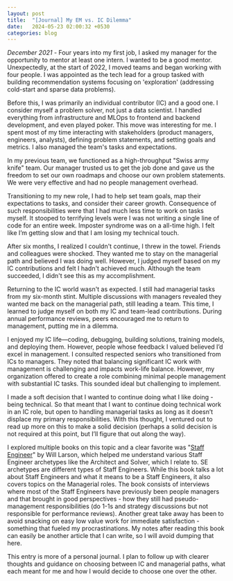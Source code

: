```yaml
---
layout: post
title:  "[Journal] My EM vs. IC Dilemma"
date:   2024-05-23 02:00:32 +0530
categories: blog
---
```


*December 2021* - Four years into my first job, I asked my manager for the opportunity to mentor at least one intern. I wanted to be a good mentor. Unexpectedly, at the start of 2022, I moved teams and began working with four people. I was appointed as the tech lead for a group tasked with building recommendation systems focusing on 'exploration' (addressing cold-start and sparse data problems).

Before this, I was primarily an individual contributor (IC) and a good one. I consider myself a problem solver, not just a data scientist. I handled everything from infrastructure and MLOps to frontend and backend development, and even played poker. This move was interesting for me. I spent most of my time interacting with stakeholders (product managers, engineers, analysts), defining problem statements, and setting goals and metrics. I also managed the team's tasks and expectations.

In my previous team, we functioned as a high-throughput "Swiss army knife" team. Our manager trusted us to get the job done and gave us the freedom to set our own roadmaps and choose our own problem statements. We were very effective and had no people management overhead.

Transitioning to my new role, I had to help set team goals, map their expectations to tasks, and consider their career growth. Consequence of such responsibilities were that I had much less time to work on tasks myself. It stooped to terrifying levels were I was not writing a single line of code for an entire week. Imposter syndrome was on a all-time high. I felt like I’m getting slow and that I am losing my technical touch. 

After six months, I realized I couldn't continue, I threw in the towel. Friends and colleagues were shocked. They wanted me to stay on the managerial path and believed I was doing well. However, I judged myself based on my IC contributions and felt I hadn't achieved much. Although the team succeeded, I didn't see this as my accomplishment.

Returning to the IC world wasn't as expected. I still had managerial tasks from my six-month stint. Multiple discussions with managers revealed they wanted me back on the managerial path, still leading a team. This time, I learned to judge myself on both my IC and team-lead contributions. During annual performance reviews, peers encouraged me to return to management, putting me in a dilemma.

I enjoyed my IC life—coding, debugging, building solutions, training models, and deploying them. However, people whose feedback I valued believed I’d excel in management. I consulted respected seniors who transitioned from ICs to managers. They noted that balancing significant IC work with management is challenging and impacts work-life balance. However, my organization offered to create a role combining minimal people management with substantial IC tasks. This sounded ideal but challenging to implement.

I made a soft decision that I wanted to continue doing what I like doing - being technical. So that meant that I want to continue doing technical work in an IC role, but open to handling managerial tasks as long as it doesn’t displace my primary responsibilities. With this thought, I ventured out to read up more on this to make a solid decision (perhaps a solid decision is not required at this point, but I’ll figure that out along the way).

I explored multiple books on this topic and a clear favorite was "[Staff Engineer](https://staffeng.com/book)" by Will Larson, which helped me understand various Staff Engineer archetypes like the Architect and Solver, which I relate to. SE archetypes are different types of Staff Engineers. While this book talks a lot about Staff Engineers and what it means to be a Staff Engineers, it also covers topics on the Managerial roles. The book consists of interviews where most of the Staff Engineers have previously been people managers and that brought in good perspectives - how they still had pseudo-management responsibilities (do 1-1s and strategy discussions but not responsible for performance reviews). Another great take away has been to avoid snacking on easy low value work for immediate satisfaction - something that fueled my procrastinations. My notes after reading this book can easily be another article that I can write, so I will avoid dumping that here.

This entry is more of a personal journal. I plan to follow up with clearer thoughts and guidance on choosing between IC and managerial paths, what each meant for me and how I would decide to choose one over the other.